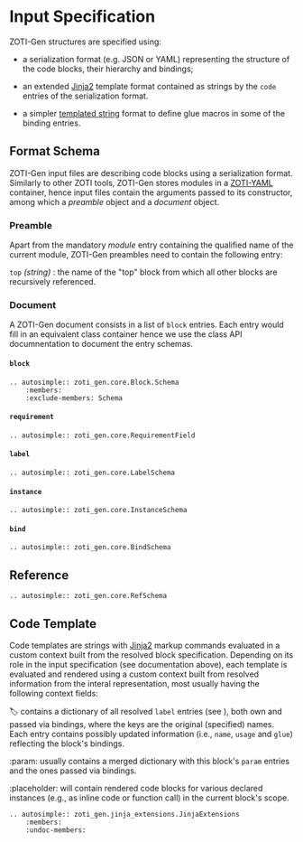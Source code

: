 # Input Specification

ZOTI-Gen structures are specified using: 

* a serialization format (e.g. JSON or YAML) representing the
  structure of the code blocks, their hierarchy and bindings;

* an extended [Jinja2](https://jinja.palletsprojects.com) template
  format contained as strings by the `code` entries of the
  serialization format.
  
* a simpler [templated
  string](https://docs.python.org/3/library/string.html#template-strings)
  format to define glue macros in some of the binding entries.

## Format Schema

ZOTI-Gen input files are describing code blocks using a serialization
format. Similarly to other ZOTI tools, ZOTI-Gen stores modules in a
[ZOTI-YAML][zoti-yaml] container, hence input files
contain the arguments passed to its constructor, among which a
*preamble* object and a *document* object.


### Preamble

Apart from the mandatory *module* entry containing the qualified name
of the current module, ZOTI-Gen preambles need to contain the
following entry:

`top` *(string)*
: the name of the "top" block from which all other blocks are
  recursively referenced.
  
  
### Document

A ZOTI-Gen document consists in a list of `block` entries. Each entry
would fill in an equivalent class container hence we use the class API
documnentation to document the entry schemas.

#### `block`

```{eval-rst}
.. autosimple:: zoti_gen.core.Block.Schema
	:members:
	:exclude-members: Schema
```

#### `requirement`

```{eval-rst}
.. autosimple:: zoti_gen.core.RequirementField
```

#### `label`

```{eval-rst}
.. autosimple:: zoti_gen.core.LabelSchema
```

#### `instance`

```{eval-rst}
.. autosimple:: zoti_gen.core.InstanceSchema
```

#### `bind`

```{eval-rst}
.. autosimple:: zoti_gen.core.BindSchema
```

## Reference

```{eval-rst}
.. autosimple:: zoti_gen.core.RefSchema
```


## Code Template

Code templates are strings with
[Jinja2](https://jinja.palletsprojects.com/en/3.1.x/templates/) markup
commands evaluated in a custom context built from the resolved block
specification. Depending on its role in the input specification (see
documentation above), each template is evaluated and rendered using a
custom context built from resolved information from the interal
representation, most usually having the following context fields:

:label: contains a dictionary of all resolved `label` entries (see
    [](input-format)), both own and passed via bindings, where the
    keys are the original (specified) names. Each entry contains
    possibly updated information (i.e., `name`, `usage` and `glue`)
    reflecting the block's bindings.

:param: usually contains a merged dictionary with this block's `param`
    entries and the ones passed via bindings.

:placeholder: will contain rendered code blocks for various declared
    instances (e.g., as inline code or function call) in the current
    block's scope.

```{eval-rst}
.. autosimple:: zoti_gen.jinja_extensions.JinjaExtensions
	:members:
	:undoc-members:
```

[zoti-yaml]: https://ericsson.github.io/zoti/zoti-yaml
